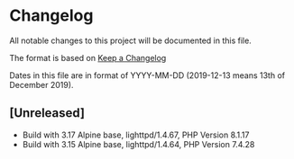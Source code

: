 # Changelog

All notable changes to this project will be documented in this file.

The format is based on [Keep a Changelog](https://keepachangelog.com/en/1.0.0/)

Dates in this file are in format of YYYY-MM-DD (2019-12-13 means 13th of December 2019).

## [Unreleased]

* Build with 3.17 Alpine base, lighttpd/1.4.67, PHP Version 8.1.17
* Build with 3.15 Alpine base, lighttpd/1.4.64, PHP Version 7.4.28

